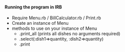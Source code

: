 #### Running the program in IRB
- Require Menu.rb / BillCalculator.rb / Print.rb
- Create an instance of Menu
- methods to use on your instance of Menu
  - .print_all (prints all dishes no arguments required)
  - .select(:dish1=>quantity, :dish2=>quantity)
  - .print

